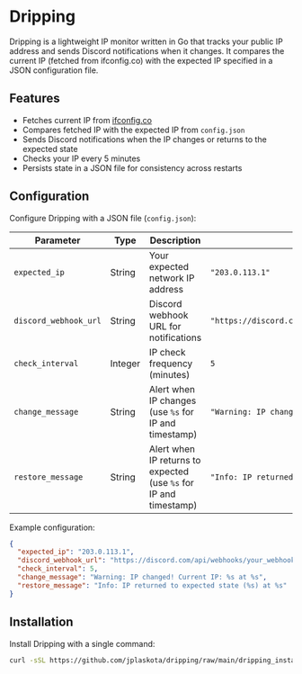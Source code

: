 # Dripping

Dripping is a lightweight IP monitor written in Go that tracks your public IP address and sends Discord notifications when it changes. It compares the current IP (fetched from ifconfig.co) with the expected IP specified in a JSON configuration file.

## Features

- Fetches current IP from [ifconfig.co](https://ifconfig.co)
- Compares fetched IP with the expected IP from `config.json`
- Sends Discord notifications when the IP changes or returns to the expected state
- Checks your IP every 5 minutes
- Persists state in a JSON file for consistency across restarts

## Configuration

Configure Dripping with a JSON file (`config.json`):

| Parameter | Type | Description | Example |
|-----------|------|-------------|--------|
| `expected_ip` | String | Your expected network IP address | `"203.0.113.1"` |
| `discord_webhook_url` | String | Discord webhook URL for notifications | `"https://discord.com/api/webhooks/your_webhook_id/your_webhook_token"` |
| `check_interval` | Integer | IP check frequency (minutes) | `5` |
| `change_message` | String | Alert when IP changes (use `%s` for IP and timestamp) | `"Warning: IP changed! Current IP: %s at %s"` |
| `restore_message` | String | Alert when IP returns to expected (use `%s` for IP and timestamp) | `"Info: IP returned to expected state (%s) at %s"` |

Example configuration:

```json
{
  "expected_ip": "203.0.113.1",
  "discord_webhook_url": "https://discord.com/api/webhooks/your_webhook_id/your_webhook_token",
  "check_interval": 5,
  "change_message": "Warning: IP changed! Current IP: %s at %s",
  "restore_message": "Info: IP returned to expected state (%s) at %s"
}
```

## Installation

Install Dripping with a single command:

```bash
curl -sSL https://github.com/jplaskota/dripping/raw/main/dripping_install.sh | bash
```
